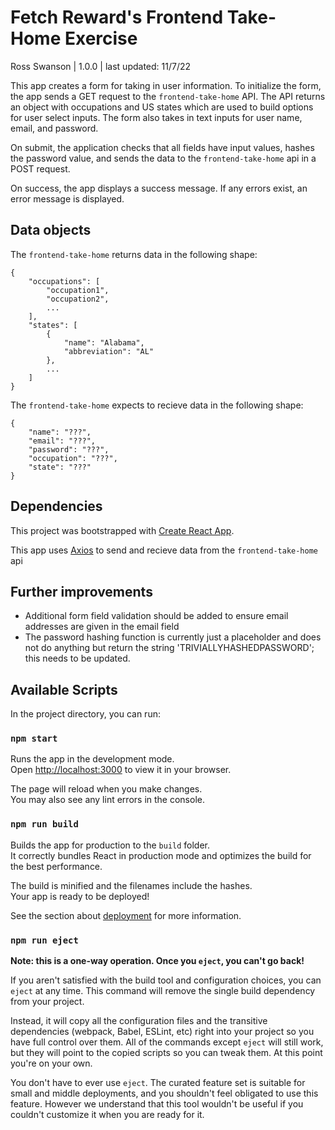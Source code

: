 # Fetch Reward's Frontend Take-Home Exercise

Ross Swanson | 1.0.0 | last updated: 11/7/22

This app creates a form for taking in user information. To initialize the form, the app sends a GET request to the `frontend-take-home` API. The API returns an object with occupations and US states which are used to build options for user select inputs. The form also takes in text inputs for user name, email, and password.

On submit, the application checks that all fields have input values, hashes the password value, and sends the data to the `frontend-take-home` api in a POST request.

On success, the app displays a success message. If any errors exist, an error message is displayed.

## Data objects
The `frontend-take-home` returns data in the following shape:
```
{
    "occupations": [
        "occupation1",
        "occupation2",
        ...
    ],
    "states": [
        {
            "name": "Alabama",
            "abbreviation": "AL"
        },
        ...
    ]
}

```

The `frontend-take-home` expects to recieve data in the following shape:
```
{
    "name": "???",
    "email": "???",
    "password": "???",
    "occupation": "???",
    "state": "???"
}
```

## Dependencies

This project was bootstrapped with [Create React App](https://github.com/facebook/create-react-app).

This app uses [Axios](https://www.npmjs.com/package/axios) to send and recieve data from the `frontend-take-home` api

## Further improvements

-  Additional form field validation should be added to ensure email addresses are given in the email field
- The password hashing function is currently just a placeholder and does not do anything but return the string 'TRIVIALLYHASHEDPASSWORD'; this needs to be updated.

## Available Scripts

In the project directory, you can run:

### `npm start`

Runs the app in the development mode.\
Open [http://localhost:3000](http://localhost:3000) to view it in your browser.

The page will reload when you make changes.\
You may also see any lint errors in the console.

### `npm run build`

Builds the app for production to the `build` folder.\
It correctly bundles React in production mode and optimizes the build for the best performance.

The build is minified and the filenames include the hashes.\
Your app is ready to be deployed!

See the section about [deployment](https://facebook.github.io/create-react-app/docs/deployment) for more information.

### `npm run eject`

**Note: this is a one-way operation. Once you `eject`, you can't go back!**

If you aren't satisfied with the build tool and configuration choices, you can `eject` at any time. This command will remove the single build dependency from your project.

Instead, it will copy all the configuration files and the transitive dependencies (webpack, Babel, ESLint, etc) right into your project so you have full control over them. All of the commands except `eject` will still work, but they will point to the copied scripts so you can tweak them. At this point you're on your own.

You don't have to ever use `eject`. The curated feature set is suitable for small and middle deployments, and you shouldn't feel obligated to use this feature. However we understand that this tool wouldn't be useful if you couldn't customize it when you are ready for it.
